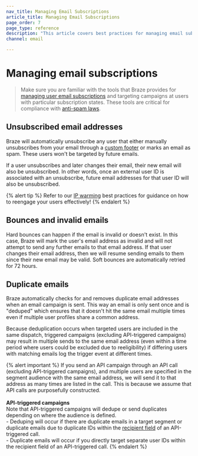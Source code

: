 ```yaml
---
nav_title: Managing Email Subscriptions
article_title: Managing Email Subscriptions
page_order: 7
page_type: reference
description: "This article covers best practices for managing email subscriptions, such as unsubscribed, invalid, or duplicate emails."
channel: email

---
```

   
# Managing email subscriptions

> Make sure you are familiar with the tools that Braze provides for [managing user email subscriptions][22] and targeting campaigns at users with particular subscription states. These tools are critical for compliance with [anti-spam laws][23].

## Unsubscribed email addresses

Braze will automatically unsubscribe any user that either manually unsubscribes from your email through a [custom footer]({{site.baseurl}}/user_guide/message_building_by_channel/email/managing_user_subscriptions/#changing-email-subscriptions) or marks an email as spam. These users won't be targeted by future emails.

If a user unsubscribes and later changes their email, their new email will also be unsubscribed. In other words, once an external user ID is associated with an unsubscribe, future email addresses for that user ID will also be unsubscribed.

{% alert tip %}
Refer to our [IP warming]({{site.baseurl}}/user_guide/onboarding_with_braze/email_setup/ip_warming/) best practices for guidance on how to reengage your users effectively!
{% endalert %}

## Bounces and invalid emails

Hard bounces can happen if the email is invalid or doesn't exist. In this case, Braze will mark the user's email address as invalid and will not attempt to send any further emails to that email address. If that user changes their email address, then we will resume sending emails to them since their new email may be valid. Soft bounces are automatically retried for 72 hours.

## Duplicate emails

Braze automatically checks for and removes duplicate email addresses when an email campaign is sent. This way an email is only sent once and is "deduped" which ensures that it doesn't hit the same email multiple times even if multiple user profiles share a common address. 

Because deduplication occurs when targeted users are included in the same dispatch, triggered campaigns (excluding API-triggered campaigns) may result in multiple sends to the same email address (even within a time period where users could be excluded due to reeligibility) if differing users with matching emails log the trigger event at different times. 

{% alert important %}
If you send an API campaign through an API call (excluding API-triggered campaigns), and multiple users are specified in the segment audience with the same email address, we will send it to that address as many times are listed in the call. This is because we assume that API calls are purposefully constructed. 
<br><br>
**API-triggered campaigns**<br>
Note that API-triggered campaigns will dedupe or send duplicates depending on where the audience is defined. <br>- Deduping will occur if there are duplicate emails in a target segment or duplicate emails due to duplicate IDs within the [recipient field]({{site.baseurl}}/api/endpoints/messaging/send_messages/post_send_triggered_campaigns/) of an API-triggered call. <br>- Duplicate emails will occur if you directly target separate user IDs within the recipient field of an API-triggered call. 
{% endalert %}

[22]: {{site.baseurl}}/user_guide/message_building_by_channel/email/managing_user_subscriptions/#managing-user-subscriptions
[23]: {{site.baseurl}}/help/best_practices/spam_regulations/#spam-regulations
